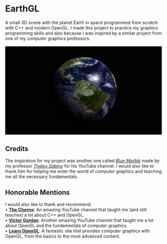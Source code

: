 <h1>EarthGL</h1>
<section>
    A small 3D scene with the planet Earth in space programmed from scratch with C++ and modern OpenGL. I made this project to practice my graphics programming skills and also because I was inspired by a similar project from one of my computer graphics professors.
</section>
<br>
    <img src="resource/thumbnail/showcase-earthgl.jpg">
<h2>Credits</h2>
<section>
    The inspiration for my project was another one called <a href="https://www.youtube.com/watch?v=eDFXFgd_flA&ab_channel=ThalesSabino"><i>Blue Marble</i></a> made by my professor <a href="https://www.youtube.com/channel/UCFZCPq--PwSkfVkkRsRUUqQ"><i>Thales Sabino</a></i> for his YouTube channel. I would also like to thank him for helping me enter the world of computer graphics and teaching me all the necessary fundamentals.
</section>
<h2>Honorable Mentions</h2>
<section>
    I would also like to thank and recommend:<br>
• <a href="https://www.youtube.com/c/TheChernoProject"><b>The Cherno</a></b>: An amazing YouTube channel that taught me (and still teaches) a lot about C++ and OpenGL.<br>
• <a href="https://www.youtube.com/c/VictorGordan"><b>Victor Gordan</a></b>: Another amazing YouTube channel that taught me a lot about OpenGL and the fundamentals of computer graphics.<br>
• <a href="https://learnopengl.com/"><b>Learn OpenGL</b></a>: A fantastic site that provides computer graphics with OpenGL, from the basics to the most advanced content.
</section>
